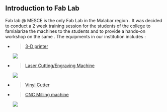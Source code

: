## Introduction to Fab Lab
Fab lab @ MESCE is the only Fab Lab in the Malabar region . It was decided to conduct a 2 week training session for the students of the college to famialarize the machines to the students and to provide a hands-on workshop on the same . The equipments in our institution includes :
   * > [3-D printer](https://en.wikipedia.org/wiki/3D_printing)<br/>
       <img src="mescefablab.github.io/852236424_74353[1].jpg">
   * > [Laser Cutting/Engraving Machine](https://en.wikipedia.org/wiki/Laser_engraving)
       <img src="mescefablab.github.io/852240798_74849[1].jpg">
   * > [Vinyl Cutter](https://en.wikipedia.org/wiki/Vinyl_cutter)<br/>
   * > [CNC Milling machine](https://en.wikipedia.org/wiki/Milling_(machining))
       <img src="mescefablab.github.io/852238882_74044[1].jpg">
